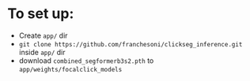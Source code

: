 # To set up:
- Create `app/` dir
- `git clone https://github.com/franchesoni/clickseg_inference.git` inside `app/` dir
- download `combined_segformerb3s2.pth` to `app/weights/focalclick_models`